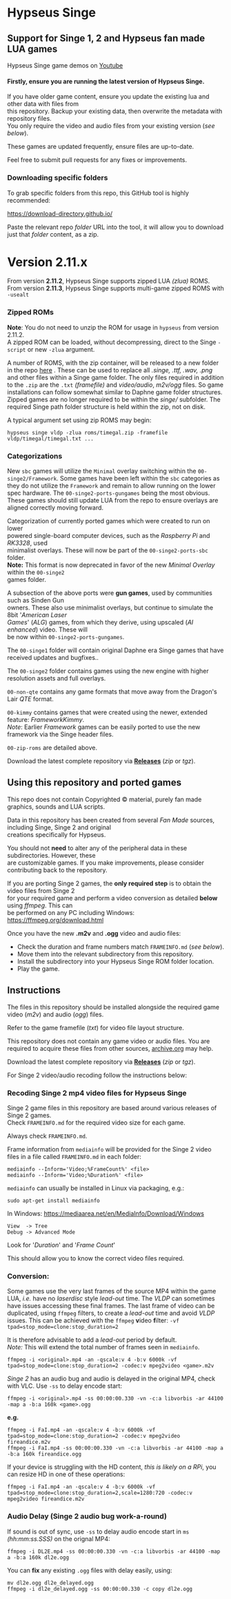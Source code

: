 # Hypseus Singe
## Support for Singe 1, 2 and Hypseus fan made LUA games

Hypseus Singe game demos on [Youtube](https://www.youtube.com/playlist?list=PLRLuhkf2c3OeRoXydn0upKyIBUXNMK13x)

#### Firstly, ensure you are running the latest version of Hypseus Singe.

If you have older game content, ensure you update the existing lua and other data with files from  
this repository. Backup your existing data, then overwrite the metadata with repository files.  
You only require the video and audio files from your existing version (_see below_).

These games are updated frequently, ensure files are up-to-date.

Feel free to submit pull requests for any fixes or improvements.

### Downloading specific folders

To grab specific folders from this repo, this GitHub tool is highly recommended:

https://download-directory.github.io/

Paste the relevant repo _folder_ URL into the tool, it will allow you to download just that _folder_ content, as a zip.

# Version 2.11.x

From version **2.11.2**, Hypseus Singe supports zipped LUA _(zlua)_ ROMS.  
From version **2.11.3**, Hypseus Singe supports multi-game zipped ROMS with `-usealt`

### Zipped ROMs

**Note**: You do not need to unzip the ROM for usage in `hypseus` from version 2.11.2.  
A zipped ROM can be loaded, without decompressing, direct to the Singe `-script` or new `-zlua` argument.

A number of ROMS, with the zip container, will be released to a new folder in the repo [here](https://github.com/DirtBagXon/hypseus_singe_data/tree/master/00-zip-roms) . These can be used to replace all _.singe, .ttf, .wav, .png_ and other files within a Singe game folder. The only files required in addition to the `.zip` are the `.txt` _(framefile)_ and _video/audio_, _m2v/ogg_ files. So game installations can follow somewhat similar to Daphne game folder structures. Zipped games are no longer required to be within the _singe/_ subfolder. The required Singe path folder structure is held within the zip, not on disk.

A typical argument set using zip ROMS may begin:

```
hypseus singe vldp -zlua roms/timegal.zip -framefile vldp/timegal/timegal.txt ...
```

### Categorizations

New `sbc` games will utilize the `Minimal` overlay switching within the `00-singe2/Framework`. Some games have been left within the `sbc` categories as they do not utilize the `Framework` and remain to allow running on the lower spec hardware. The `00-singe2-ports-gungames` being the most obvious. These games should still update LUA from the repo to ensure overlays are aligned correctly moving forward.

Categorization of currently ported games which were created to run on lower  
powered single-board computer devices, such as the _Raspberry Pi_ and _RK3328_, used  
minimalist overlays. These will now be part of the `00-singe2-ports-sbc` folder.  
**Note:** This format is now deprecated in favor of the new _Minimal Overlay_ within the `00-singe2`  
games folder.

A subsection of the above ports were **gun games**, used by communities such as Sinden Gun  
owners. These also use minimalist overlays, but continue to simulate the 8bit '_American Laser  
Games_' (_ALG_) games, from which they derive, using upscaled (_AI enhanced_) video. These will  
be now within `00-singe2-ports-gungames`.

The `00-singe1` folder will contain original Daphne era Singe games that have received updates and bugfixes..  

The `00-singe2` folder contains games using the new engine with higher resolution assets and full overlays.  

`00-non-qte` contains any game formats that move away from the Dragon's Lair _QTE_ format.

`00-kimmy` contains games that were created using the newer, extended feature: _FrameworkKimmy_.  
_Note_: Earlier _Framework_ games can be easily ported to use the new framework via the Singe header files.

`00-zip-roms` are detailed above.  

Download the latest complete repository via [**Releases**](https://github.com/DirtBagXon/hypseus_singe_data/releases) (*zip* or *tgz*).

## Using this repository and ported games

This repo does not contain Copyrighted &copy; material, purely fan made graphics, sounds and LUA scripts.

Data in this repository has been created from several _Fan Made_ sources, including Singe, Singe 2 and original  
creations specifically for Hypseus.

You should not **need** to alter any of the peripheral data in these subdirectories. However, these \
are customizable games. If you make improvements, please consider contributing back to the repository.

If you are porting Singe 2 games, the **only required step** is to obtain the video files from Singe 2  
for your required game and perform a video conversion as detailed **below** using *ffmpeg*. This can  
be performed on any PC including Windows: https://ffmpeg.org/download.html

Once you have the new **.m2v** and **.ogg** video and audio files: 

* Check the duration and frame numbers match ``FRAMEINFO.md`` (*see below*).
* Move them into the relevant subdirectory from this repository.
* Install the subdirectory into your Hypseus Singe ROM folder location.
* Play the game.

## Instructions 

The files in this repository should be installed alongside the required game video (*m2v*) and audio (*ogg*) files.

Refer to the game framefile (*txt*) for video file layout structure.

This repository does not contain any game video or audio files. You are required to acquire these files from other sources, [archive.org](https://archive.org) may help.

Download the latest complete repository via [**Releases**](https://github.com/DirtBagXon/hypseus_singe_data/releases) (*zip* or *tgz*).

For Singe 2 video/audio recoding follow the instructions below:

### Recoding Singe 2 mp4 video files for Hypseus Singe

Singe 2 game files in this repository are based around various releases of Singe 2 games. \
Check ``FRAMEINFO.md`` for the required video size for each game.

Always check ``FRAMEINFO.md``.

Frame information from ``mediainfo`` will be provided for the Singe 2 video files in a file called ``FRAMEINFO.md`` in each folder:

    mediainfo --Inform='Video;%FrameCount%' <file>
    mediainfo --Inform='Video;%Duration%' <file>

``mediainfo`` can usually be installed in Linux via packaging, e.g.:

    sudo apt-get install mediainfo
    
In Windows: https://mediaarea.net/en/MediaInfo/Download/Windows

    View  -> Tree
    Debug -> Advanced Mode

Look for '*Duration*' and '*Frame Count*'

This should allow you to know the correct video files required.

### Conversion:

Some games use the very last frames of the source MP4 within the game LUA, _i.e._ have no _laserdisc_ style _lead-out_ time. The _VLDP_ can sometimes have issues accessing these final frames. The last frame of video can be duplicated, using `ffmpeg` filters, to create a _lead-out_ time and avoid _VLDP_ issues. This can be achieved with the `ffmpeg` **v**ideo **f**ilter: `-vf tpad=stop_mode=clone:stop_duration=2`

It is therefore advisable to add a _lead-out_ period by default.  
_Note:_ This will extend the total number of frames seen in `mediainfo`. 

    ffmpeg -i <original>.mp4 -an -qscale:v 4 -b:v 6000k -vf tpad=stop_mode=clone:stop_duration=2 -codec:v mpeg2video <game>.m2v

_Singe 2_ has an audio bug and audio is delayed in the original MP4, check with VLC. Use `-ss` to delay encode start:

    ffmpeg -i <original>.mp4 -ss 00:00:00.330 -vn -c:a libvorbis -ar 44100 -map a -b:a 160k <game>.ogg

**e.g.**

    ffmpeg -i FaI.mp4 -an -qscale:v 4 -b:v 6000k -vf tpad=stop_mode=clone:stop_duration=2 -codec:v mpeg2video fireandice.m2v
    ffmpeg -i FaI.mp4 -ss 00:00:00.330 -vn -c:a libvorbis -ar 44100 -map a -b:a 160k fireandice.ogg

If your device is struggling with the HD content, _this is likely on a RPi_, you can resize HD in one of these operations:

    ffmpeg -i FaI.mp4 -an -qscale:v 4 -b:v 6000k -vf tpad=stop_mode=clone:stop_duration=2,scale=1280:720 -codec:v mpeg2video fireandice.m2v

### Audio Delay (Singe 2 audio bug work-a-round)

If sound is out of sync, use `-ss` to delay audio encode start in `ms` *(hh:mm:ss.SSS)* on the orignal MP4:

    ffmpeg -i DL2E.mp4 -ss 00:00:00.330 -vn -c:a libvorbis -ar 44100 -map a -b:a 160k dl2e.ogg

You can **fix** any existing `.ogg` files with delay easily, using:

    mv dl2e.ogg dl2e_delayed.ogg
    ffmpeg -i dl2e_delayed.ogg -ss 00:00:00.330 -c copy dl2e.ogg

